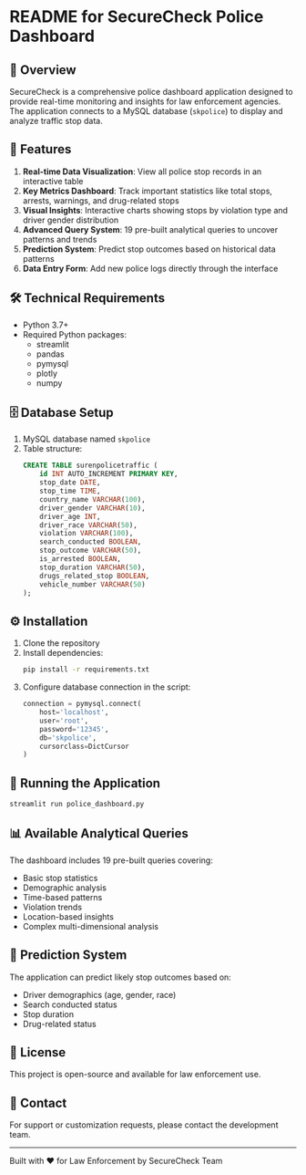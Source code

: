 # README for SecureCheck Police Dashboard

## 📌 Overview
SecureCheck is a comprehensive police dashboard application designed to provide real-time monitoring and insights for law enforcement agencies. The application connects to a MySQL database (`skpolice`) to display and analyze traffic stop data.

## 🚀 Features
1. **Real-time Data Visualization**: View all police stop records in an interactive table
2. **Key Metrics Dashboard**: Track important statistics like total stops, arrests, warnings, and drug-related stops
3. **Visual Insights**: Interactive charts showing stops by violation type and driver gender distribution
4. **Advanced Query System**: 19 pre-built analytical queries to uncover patterns and trends
5. **Prediction System**: Predict stop outcomes based on historical data patterns
6. **Data Entry Form**: Add new police logs directly through the interface

## 🛠️ Technical Requirements
- Python 3.7+
- Required Python packages:
  - streamlit
  - pandas
  - pymysql
  - plotly
  - numpy

## 🗄️ Database Setup
1. MySQL database named `skpolice`
2. Table structure:
   ```sql
   CREATE TABLE surenpolicetraffic (
       id INT AUTO_INCREMENT PRIMARY KEY,
       stop_date DATE,
       stop_time TIME,
       country_name VARCHAR(100),
       driver_gender VARCHAR(10),
       driver_age INT,
       driver_race VARCHAR(50),
       violation VARCHAR(100),
       search_conducted BOOLEAN,
       stop_outcome VARCHAR(50),
       is_arrested BOOLEAN,
       stop_duration VARCHAR(50),
       drugs_related_stop BOOLEAN,
       vehicle_number VARCHAR(50)
   );
   ```

## ⚙️ Installation
1. Clone the repository
2. Install dependencies:
   ```bash
   pip install -r requirements.txt
   ```
3. Configure database connection in the script:
   ```python
   connection = pymysql.connect(
       host='localhost',
       user='root',
       password='12345',
       db='skpolice',
       cursorclass=DictCursor
   )
   ```

## 🏃 Running the Application
```bash
streamlit run police_dashboard.py
```

## 📊 Available Analytical Queries
The dashboard includes 19 pre-built queries covering:
- Basic stop statistics
- Demographic analysis
- Time-based patterns
- Violation trends
- Location-based insights
- Complex multi-dimensional analysis

## 🤖 Prediction System
The application can predict likely stop outcomes based on:
- Driver demographics (age, gender, race)
- Search conducted status
- Stop duration
- Drug-related status

## 📝 License
This project is open-source and available for law enforcement use.

## 📧 Contact
For support or customization requests, please contact the development team.

---

Built with ❤️ for Law Enforcement by SecureCheck Team
